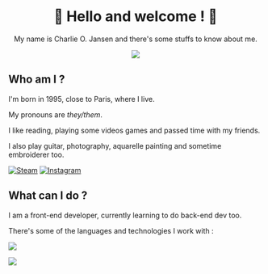 <h1 align="center"> 🌈 Hello and welcome ! 🌈</h1>

<section>
  <p align="center">My name is Charlie O. Jansen and there's some stuffs to know about me.</p>
  <p align="center"><img src="https://img.shields.io/badge/Charlie-they%2Fthem-blue"/></p>
</section>

## Who am I ?

<section>
  I'm born in 1995, close to Paris, where I live.

My pronouns are _they/them_.

I like reading, playing some videos games and passed time with my friends.

I also play guitar, photography, aquarelle painting and sometime embroiderer too.

[![Steam](https://img.shields.io/badge/steam-%23000000.svg?style=for-the-badge&logo=steam&logoColor=white)](https://steamcommunity.com/id/tegf_charlie) [![Instagram](https://img.shields.io/badge/Instagram-%23E4405F.svg?style=for-the-badge&logo=Instagram&logoColor=white)](https://www.instagram.com/ophe.zarzar)

</section>

## What can I do ?

<section>
<p>I am a front-end developer, currently learning to do back-end dev too.</p>

There's some of the languages and technologies I work with :

[![](https://skillicons.dev/icons?i=github,vscode,html,css,scss,js,react)](https://skillicons.dev)

[![](https://skillicons.dev/icons?i=bootstrap,jquery,ruby,rails,ts,mongodb,webpack)](https://skillicons.dev)

</section>
